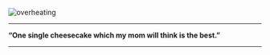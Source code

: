 ![overheating](https://github.com/user-attachments/assets/034b9b8e-80a7-400f-b387-f8db878d5527)
***

**“One single cheesecake which my mom will think is the best.”**

***


